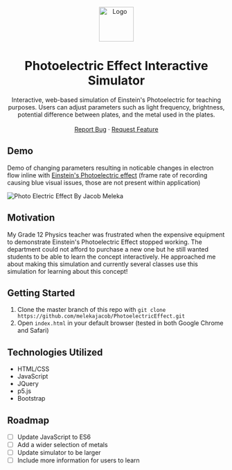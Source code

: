 <div id="top"></div>

<!-- PROJECT LOGO -->
<br />
<div align="center">
  <a href="https://github.com/melekajacob/PhotoelectricEffect">
    <img src="https://user-images.githubusercontent.com/23385706/145458192-a72859cb-9d94-4cb8-9fd8-d8a2ff5a9382.png" alt="Logo" width="80" height="80">
  </a>

<h1 align="center">Photoelectric Effect Interactive Simulator</h1>

  <p align="center">
    Interactive, web-based simulation of Einstein's Photoelectric for teaching purposes. Users can adjust parameters such as light frequency, brightness, potential difference between plates, and the metal used in the plates.
    <br />
    <br />
    <a href="https://github.com/melekajacob/PhotoelectricEffect/issues">Report Bug</a>
    ·
    <a href="https://github.com/melekajacob/PhotoelectricEffect/issues">Request Feature</a>
  </p>
</div>

## Demo
Demo of changing parameters resulting in noticable changes in electron flow inline with [Einstein's Photoelectric effect](https://en.wikipedia.org/wiki/Photoelectric_effect) (frame rate of recording causing blue visual issues, those are not present within application)

![Photo Electric Effect By Jacob Meleka](https://user-images.githubusercontent.com/23385706/145468630-26549384-9bf6-4b11-a532-27e791b04ace.gif)

## Motivation
My Grade 12 Physics teacher was frustrated when the expensive equipment to demonstrate Einstein's Photoelectric Effect stopped working. The department could not afford to purchase a new one but he still wanted students to be able to learn the concept interactively. He approached me about making this simulation and currently several classes use this simulation for learning about this concept!

## Getting Started 

1. Clone the master branch of this repo with `git clone https://github.com/melekajacob/PhotoelectricEffect.git` 
2. Open `index.html` in your default browser (tested in both Google Chrome and Safari)


## Technologies Utilized
- HTML/CSS
- JavaScript
- JQuery
- p5.js
- Bootstrap

## Roadmap

- [ ] Update JavaScript to ES6
- [ ] Add a wider selection of metals
- [ ] Update simulator to be larger
- [ ] Include more information for users to learn
